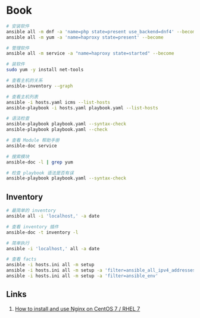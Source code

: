 # Book

```sh
# 安装软件
ansible all -m dnf -a 'name=php state=present use_backend=dnf4' --become
ansible all -m yum -a 'name=haproxy state=present' --become

# 管理软件
ansible all -m service -a "name=haproxy state=started" --become

# 装软件
sudo yum -y install net-tools

# 查看主机的关系
ansible-inventory --graph

# 查看主机列表
ansible -i hosts.yaml icms --list-hosts
ansible-playbook -i hosts.yaml playbook.yaml --list-hosts

# 语法检查
ansible-playbook playbook.yaml --syntax-check
ansible-playbook playbook.yaml --check

# 查看 Module 帮助手册
ansible-doc service

# 搜索模块
ansible-doc -l | grep yum

# 检查 playbook 语法是否有误
ansible-playbook playbook.yaml --syntax-check
```

## Inventory

```sh
# 最简单的 inventory
ansible all -i 'localhost,' -a date

# 查看 inventory 插件
ansible-doc -t inventory -l

# 简单执行
ansible -i 'localhost,' all -a date

# 查看 facts
ansible -i hosts.ini all -m setup
ansible -i hosts.ini all -m setup -a 'filter=ansible_all_ipv4_addresses'
ansible -i hosts.ini all -m setup -a 'filter=ansible_env'
```




## Links

1. [How to install and use Nginx on CentOS 7 / RHEL 7](https://www.cyberciti.biz/faq/how-to-install-and-use-nginx-on-centos-7-rhel-7/)

